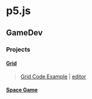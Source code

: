 # p5.js  

## GameDev  

### Projects  

#### [Grid](./gameDev/Grid)

> [Grid Code Example](https://atbrunson.github.io/p5-js/gameDev/Grid/) | [editor](https://github.dev/atbrunson/p5-js/blob/main/gameDev/Grid/sketch.js)  

#### [Space Game](./gameDev/SpaceGame)  

